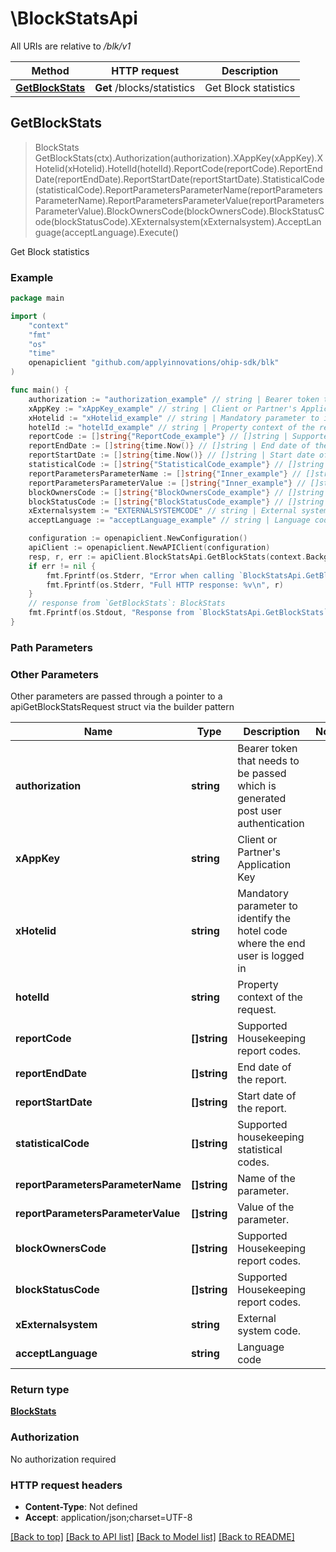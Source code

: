 # \BlockStatsApi

All URIs are relative to */blk/v1*

Method | HTTP request | Description
------------- | ------------- | -------------
[**GetBlockStats**](BlockStatsApi.md#GetBlockStats) | **Get** /blocks/statistics | Get Block statistics



## GetBlockStats

> BlockStats GetBlockStats(ctx).Authorization(authorization).XAppKey(xAppKey).XHotelid(xHotelid).HotelId(hotelId).ReportCode(reportCode).ReportEndDate(reportEndDate).ReportStartDate(reportStartDate).StatisticalCode(statisticalCode).ReportParametersParameterName(reportParametersParameterName).ReportParametersParameterValue(reportParametersParameterValue).BlockOwnersCode(blockOwnersCode).BlockStatusCode(blockStatusCode).XExternalsystem(xExternalsystem).AcceptLanguage(acceptLanguage).Execute()

Get Block statistics



### Example

```go
package main

import (
    "context"
    "fmt"
    "os"
    "time"
    openapiclient "github.com/applyinnovations/ohip-sdk/blk"
)

func main() {
    authorization := "authorization_example" // string | Bearer token that needs to be passed which is generated post user authentication
    xAppKey := "xAppKey_example" // string | Client or Partner's Application Key
    xHotelid := "xHotelid_example" // string | Mandatory parameter to identify the hotel code where the end user is logged in
    hotelId := "hotelId_example" // string | Property context of the request. (optional)
    reportCode := []string{"ReportCode_example"} // []string | Supported Housekeeping report codes. (optional)
    reportEndDate := []string{time.Now()} // []string | End date of the report. (optional)
    reportStartDate := []string{time.Now()} // []string | Start date of the report. (optional)
    statisticalCode := []string{"StatisticalCode_example"} // []string | Supported housekeeping statistical codes. (optional)
    reportParametersParameterName := []string{"Inner_example"} // []string | Name of the parameter. (optional)
    reportParametersParameterValue := []string{"Inner_example"} // []string | Value of the parameter. (optional)
    blockOwnersCode := []string{"BlockOwnersCode_example"} // []string | Supported Housekeeping report codes. (optional)
    blockStatusCode := []string{"BlockStatusCode_example"} // []string | Supported Housekeeping report codes. (optional)
    xExternalsystem := "EXTERNALSYSTEMCODE" // string | External system code. (optional)
    acceptLanguage := "acceptLanguage_example" // string | Language code (optional)

    configuration := openapiclient.NewConfiguration()
    apiClient := openapiclient.NewAPIClient(configuration)
    resp, r, err := apiClient.BlockStatsApi.GetBlockStats(context.Background()).Authorization(authorization).XAppKey(xAppKey).XHotelid(xHotelid).HotelId(hotelId).ReportCode(reportCode).ReportEndDate(reportEndDate).ReportStartDate(reportStartDate).StatisticalCode(statisticalCode).ReportParametersParameterName(reportParametersParameterName).ReportParametersParameterValue(reportParametersParameterValue).BlockOwnersCode(blockOwnersCode).BlockStatusCode(blockStatusCode).XExternalsystem(xExternalsystem).AcceptLanguage(acceptLanguage).Execute()
    if err != nil {
        fmt.Fprintf(os.Stderr, "Error when calling `BlockStatsApi.GetBlockStats``: %v\n", err)
        fmt.Fprintf(os.Stderr, "Full HTTP response: %v\n", r)
    }
    // response from `GetBlockStats`: BlockStats
    fmt.Fprintf(os.Stdout, "Response from `BlockStatsApi.GetBlockStats`: %v\n", resp)
}
```

### Path Parameters



### Other Parameters

Other parameters are passed through a pointer to a apiGetBlockStatsRequest struct via the builder pattern


Name | Type | Description  | Notes
------------- | ------------- | ------------- | -------------
 **authorization** | **string** | Bearer token that needs to be passed which is generated post user authentication | 
 **xAppKey** | **string** | Client or Partner&#39;s Application Key | 
 **xHotelid** | **string** | Mandatory parameter to identify the hotel code where the end user is logged in | 
 **hotelId** | **string** | Property context of the request. | 
 **reportCode** | **[]string** | Supported Housekeeping report codes. | 
 **reportEndDate** | **[]string** | End date of the report. | 
 **reportStartDate** | **[]string** | Start date of the report. | 
 **statisticalCode** | **[]string** | Supported housekeeping statistical codes. | 
 **reportParametersParameterName** | **[]string** | Name of the parameter. | 
 **reportParametersParameterValue** | **[]string** | Value of the parameter. | 
 **blockOwnersCode** | **[]string** | Supported Housekeeping report codes. | 
 **blockStatusCode** | **[]string** | Supported Housekeeping report codes. | 
 **xExternalsystem** | **string** | External system code. | 
 **acceptLanguage** | **string** | Language code | 

### Return type

[**BlockStats**](BlockStats.md)

### Authorization

No authorization required

### HTTP request headers

- **Content-Type**: Not defined
- **Accept**: application/json;charset=UTF-8

[[Back to top]](#) [[Back to API list]](../README.md#documentation-for-api-endpoints)
[[Back to Model list]](../README.md#documentation-for-models)
[[Back to README]](../README.md)

